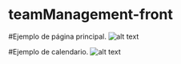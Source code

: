 # teamManagement-front


#Ejemplo de página principal.
![alt text](https://github.com/airam-santos/teamManagement-front-1/blob/master/img/PaginaPrincipal.jpg)

#Ejemplo de calendario.
![alt text](https://github.com/airam-santos/teamManagement-front-1/blob/master/img/calendario.jpg)
